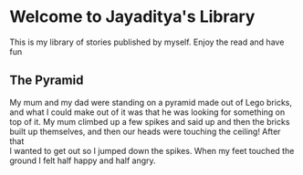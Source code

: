 # Welcome to Jayaditya's Library

This is my library of stories published by myself. Enjoy the read and have fun

## The Pyramid

My mum and my dad were standing on a pyramid made out of Lego bricks, and what I could make out of it was that he was looking for something on top of it.
My mum climbed up a few spikes and said up and then the bricks built up themselves, and then our heads were touching the ceiling! After that  
I wanted to get out so I jumped down the spikes. When my feet touched the ground I felt half happy and half angry.
